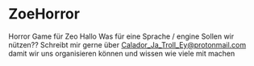 # ZoeHorror
Horror Game für Zeo
Hallo
Was für eine Sprache / engine Sollen wir nützen??
Schreibt mir gerne über Calador_Ja_Troll_Ey@protonmail.com damit wir uns organisieren können und wissen wie viele mit machen
